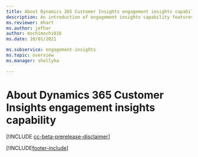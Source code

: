 ```yaml
---
title: About Dynamics 365 Customer Insights engagement insights capability
description: An introduction of engagement insights capability features and benefits. 
ms.reviewer: mhart
ms.author: jefhar
author: mochimochi016
ms.date: 10/01/2021

ms.subservice: engagement-insights 
ms.topic: overview
ms.manager: shellyha

---
```


# About Dynamics 365 Customer Insights engagement insights capability 

[!INCLUDE [cc-beta-prerelease-disclaimer](includes/cc-beta-prerelease-disclaimer.md)]

[!INCLUDE[footer-include](../includes/footer-banner.md)]
